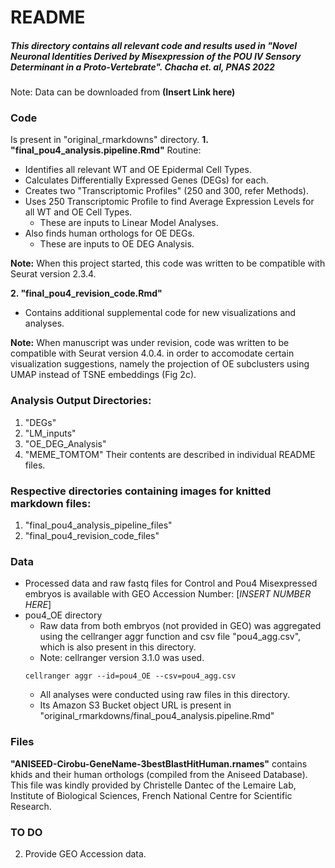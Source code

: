 # README
##### This directory contains all relevant code and results used in "Novel Neuronal Identities Derived by Misexpression of the POU IV Sensory Determinant in a Proto-Vertebrate". Chacha et. al, PNAS 2022

Note: Data can be downloaded from **(Insert Link here)** 

### Code
Is present in "original_rmarkdowns" directory.
**1. "final_pou4_analysis.pipeline.Rmd"**
Routine: 
- Identifies all relevant WT and OE Epidermal Cell Types.
- Calculates Differentially Expressed Genes (DEGs) for each.
- Creates two "Transcriptomic Profiles" (250 and 300, refer Methods).
- Uses 250 Transcriptomic Profile to find Average Expression Levels for all WT and OE Cell Types.
    - These are inputs to Linear Model Analyses.
- Also finds human orthologs for OE DEGs.
    - These are inputs to OE DEG Analysis.

**Note:** When this project started, this code was written to be compatible with Seurat version 2.3.4.

**2. "final_pou4_revision_code.Rmd"**
- Contains additional supplemental code for new visualizations and analyses.

**Note:** When manuscript was under revision, code was written to be compatible with Seurat version 4.0.4. in order to accomodate certain visualization suggestions, namely the projection of OE subclusters using UMAP instead of TSNE embeddings (Fig 2c).

### Analysis Output Directories:
1. "DEGs"
2. "LM_inputs" 
3. "OE_DEG_Analysis"
4. "MEME_TOMTOM" 
Their contents are described in individual README files. 

### Respective directories containing images for knitted markdown files:
1. "final_pou4_analysis_pipeline_files"
2. "final_pou4_revision_code_files"

### Data
- Processed data and raw fastq files for Control and Pou4 Misexpressed embryos is available with GEO Accession Number: [*INSERT NUMBER HERE*]
- pou4_OE directory
	* Raw data from both embryos (not provided in GEO) was aggregated using the cellranger aggr function and csv file "pou4_agg.csv", which is also present in this directory.
	* Note: cellranger version 3.1.0 was used.
	```
	cellranger aggr --id=pou4_OE --csv=pou4_agg.csv
	```	   
	* All analyses were conducted using raw files in this directory.
	* Its Amazon S3 Bucket object URL is present in "original_rmarkdowns/final_pou4_analysis.pipeline.Rmd"

### Files 

**"ANISEED-Cirobu-GeneName-3bestBlastHitHuman.rnames"** contains khids and their human orthologs (compiled from the Aniseed Database). This file was kindly provided by Christelle Dantec of the Lemaire Lab, Institute of Biological Sciences, French National Centre for Scientific Research.

### TO DO
2. Provide GEO Accession data.
